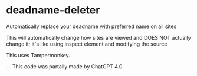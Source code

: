 # deadname-deleter
Automatically replace your deadname with preferred name on all sites

This will automatically change how sites are viewed and DOES NOT actually change it; it's like using inspect element and modifying the source

This uses Tampermonkey.

--
This code was partally made by ChatGPT 4.0
